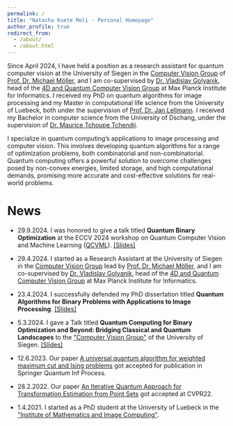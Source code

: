 ```yaml
---
permalink: /
title: "Natacha Kuete Meli - Personal Homepage"
author_profile: true
redirect_from: 
  - /about/
  - /about.html
---
```


Since April 2024, I have held a position as a research assistant for quantum computer vision at the University of Siegen in the [Computer Vision Group](https://www.vsa.informatik.uni-siegen.de) of [Prof. Dr. Michael Möller](https://sites.google.com/site/michaelmoellermath/), and I am co-supervised by [Dr. Vladislav Golyanik](https://people.mpi-inf.mpg.de/~golyanik/), head of the [4D and Quantum Computer Vision Group](https://4dqv.mpi-inf.mpg.de) at Max Planck Institute for Informatics.
I received my PhD on quantum algorithms for image processing and my Master in computational life science from the University of Luebeck, both under the supervision of [Prof. Dr. Jan Lellmann](https://www.lellmann.net/work/).
I received my Bachelor in computer science from the University of Dschang, under the supervision of [Dr. Maurice Tchoupe Tchendji](https://www.researchgate.net/profile/Maurice-Tchoupe-Tchendji).

I specialize in quantum computing’s applications to image processing and computer vision. 
This involves developing quantum algorithms for a range of optimization problems, both combinatorial and non-combinatorial. 
Quantum computing offers a powerful solution to overcome challenges posed by non-convex energies, limited storage, and high computational demands, promising more accurate and cost-effective solutions for real-world problems.


News
======
- 29.9.2024. I was honored to give a talk titled **Quantum Binary Optimization** at the ECCV 2024 workshop on Quantum Computer Vision and Machine Learning ([QCVML](https://qcvml.github.io)).  [[Slides]](../files/qc_eccv2024_KueteMeli.pdf)

- 29.4.2024. I started as a Research Assistant at the University of Siegen in the [Computer Vision Group](https://www.vsa.informatik.uni-siegen.de) lead by [Prof. Dr. Michael Möller](https://sites.google.com/site/michaelmoellermath/), and I am co-supervised by [Dr. Vladislav Golyanik](https://people.mpi-inf.mpg.de/~golyanik/), head of the [4D and Quantum Computer Vision Group](https://4dqv.mpi-inf.mpg.de) at Max Planck Institute for Informatics.

- 23.4.2024. I successfully defended my PhD dissertation titled **Quantum Algorithms for Binary Problems with Applications to Image Processing**. [[Slides]](../files/qc_defense_KueteMeli.pdf)

- 5.3.2024. I gave a Talk titled **Quantum Computing for Binary Optimization and Beyond: Bridging Classical and Quantum Landscapes** to the ["Computer Vision Group"](https://www.vsa.informatik.uni-siegen.de) of the University of Siegen. [[Slides]](../files/qc_siegen_KueteMeli.pdf)

- 12.6.2023. Our paper [A universal quantum algorithm for weighted maximum cut and Ising problems](https://doi.org/10.1007/s11128-023-04025-x) got accepted for publication in Springer Quantum Inf Process.

- 28.2.2022. Our paper [An Iterative Quantum Approach for Transformation Estimation from Point Sets](https://doi.org/10.1109/CVPR52688.2022.00061) got accepted at CVPR22.

- 1.4.2021. I started as a PhD student at the University of Luebeck in the ["Institute of Mathematics and Image Computing"](https://www.mic.uni-luebeck.de/about-us).